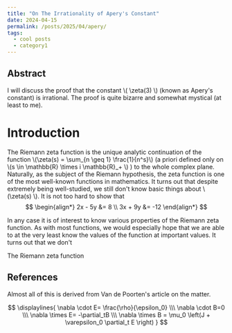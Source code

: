 ```yaml
---
title: "On The Irrationality of Apery's Constant"
date: 2024-04-15
permalink: /posts/2025/04/apery/
tags:
  - cool posts
  - category1
---
```


Abstract
-----
I will discuss the proof that the constant \\( \zeta(3) \\) (known as Apery's constant) is irrational. The proof is quite bizarre and somewhat mystical (at least to me).

Introduction
=====
The Riemann zeta function is the unique analytic continuation of the function \\(\zeta(s) = \sum_\{n \geq 1\} \frac{1}{n^s}\\) (a priori defined only on \\(s \in \mathbb{R} \times i \mathbb{R}_+ \\) ) to the whole complex plane. Naturally, as the subject of the Riemann hypothesis, the zeta function is one of the most well-known functions in mathematics. It turns out that despite extremely being well-studied, we still don't know basic things about \\(\zeta(s) \\). It is not too hard to show that
$$
\begin{align*} 
2x - 5y &=  8 \\ 
3x + 9y &=  -12
\end{align*}
$$

In any case it is of interest to know various properties of the Riemann zeta function. As with most functions, we would especially hope that we are able to at the very least know the values of the function at important values. It turns out that we don't

The Riemann zeta function 



References
-----
Almost all of this is derived from Van de Poorten's article on the matter. 

$$
\displaylines{
\nabla \cdot E= \frac{\rho}{\epsilon_0} \\\
\nabla \cdot B=0 \\\
\nabla \times E= -\partial_tB \\\
\nabla \times B  = \mu_0 \left(J + \varepsilon_0 \partial_t E \right)
}
$$

